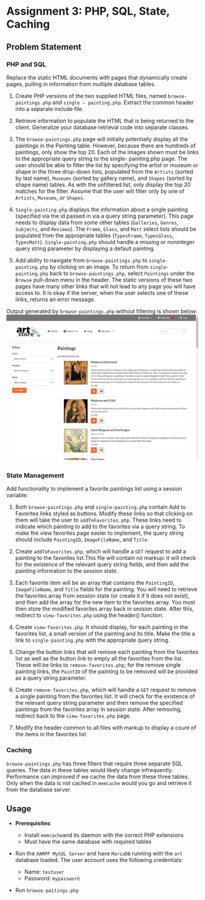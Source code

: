 # Assignment 3: PHP, SQL, State, Caching

## Problem Statement 

### PHP and SQL
Replace the static HTML documents with pages that dynamically create pages, pulling in information from multiple database tables. 



1. Create PHP versions of the two supplied HTML files, named `browse-paintings.php` and `single – painting.php`. Extract the common header into a separate include file.

2. Retrieve information to populate the HTML that is being returned to the client. Generalize your database retrieval code into separate classes.

3. The `browse-paintings.php` page will initially potentially display all the paintings in the Painting table. However, because there are hundreds of paintings, only show the top 20. Each of the images shown must be links to the appropriate query string to the single- painting.php page. The user should be able to filter the list by specifying the artist or museum or shape in the three drop-down lists, populated from the `Artists` (sorted by last name), `Museums` (sorted by gallery name), and `Shapes` (sorted by shape name) tables. As with the unfiltered list, only display the top 20 matches for the filter. Assume that the user will filter only by one of `Artists`, `Museums`, or `Shapes`.

4. `Single-painting.php` displays the information about a single painting (specified via the id passed in via a query string parameter). This page needs to display data from some other tables (`Galleries`, `Genres`, `Subjects`, and `Reviews`). The `Frame`, `Glass`, and `Matt` select lists should be populated from the appropriate tables (`TypesFrame`, `TypesGlass`, `TypesMatt`). `Single-painting.php` should handle a missing or noninteger query string parameter by
displaying a default painting.

5. Add ability to navigate from `browse-paintings.php` to `single-painting.php` by clicking
on an image. To return from `single-painting.php` back to `browse-paintings.php`, select `Paintings` under the `Browse` pull-down menu in the header. The static versions of these two pages have many other links that will not lead to any page you will have access to. It is okay if the server, when the user selects one of these links, returns an error message.

Output generated by `browse-paintings.php` without filtering is shown below:
![Output of browse-paintings.php](images/screenshots/assignment3_description1.png)

### State Management

Add functionality to implement a favorite paintings list using a session variable:

1. Both `browse-paintings.php` and `single-painting.php` contain Add to Favorites links styled as buttons. Modify these links so that clicking on them will take the user to `addToFavorites.php`. These links need to indicate which painting to add to the favorites via a query string. To make the view favorites page easier to implement, the query string should include `PaintingID`, `ImageFileName`,
and `Title`.

2. Create `addToFavorites.php`, which will handle a `GET` request to add a painting to the favorites list.This file will contain no markup: it will check for the existence of the relevant query string fields, and then add the painting information to the session state.

3. Each favorite item will be an array that contains the `PaintingID`, `ImageFileName`, and `Title` fields for the painting. You will need to retrieve the favorites array from session state (or create it if it does not exist), and then add the array for the new item to the favorites array. You must then store the modified favorites array back in session state. After this, redirect to `view-favorites.php` using the header() function.

4. Create `view-favorites.php`. It should display, for each painting in the favorites list, a small version of the painting and its title. Make the title a link to `single-painting.php` with the appropriate query string.

5. Change the button links that will remove each painting from the favorites list as well as the button link to empty all the favorites from the list. These will be links to `remove-favorites.php`; for the remove single painting links, the `PaintID` of the painting to be removed will be provided as a query string parameter.

6. Create `remove-favorites.php`, which will handle a `GET` request to remove a single painting from the favorites list. It will check for the existence of the relevant query string parameter and then remove the specified paintings from the favorites array in session state. After removing, redirect back to the     `view-favorites.php` page.

7. Modify the header common to all files with markup to display a count of the items in the favorites list

### Caching 

`browse-paintings.php` has three filters that require three separate SQL queries. The data in these tables would likely change infrequently. Performance can improved if we cache the data from these three tables. Only when the data is not cached in `memcache` would you go and retrieve it from the database server.


## Usage 

- **Prerequisites**: 
    - Install `memcache`and its daemon with the correct PHP extensions
    - Must have the same database with required tables
- Run the `XAMPP MySQL Server` and have `MariaDB` running with the `art` database loaded. The user account uses the following credentials: 
    - Name: `testuser`
    - Password: `mypassword`

- Run `browse-paitings.php`